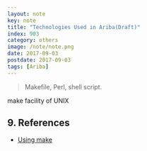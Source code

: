 ```yaml
---
layout: note
key: note
title: "Technologies Used in Ariba(Draft)"
index: 903
category: others
image: /note/note.png
date: 2017-09-03
postdate: 2017-09-03
tags: [Ariba]
---
```


> Makefile, Perl, shell script.

make facility of UNIX

## 9. References
* [Using make](https://courses.cs.washington.edu/courses/cse373/99au/unix/make.html)
